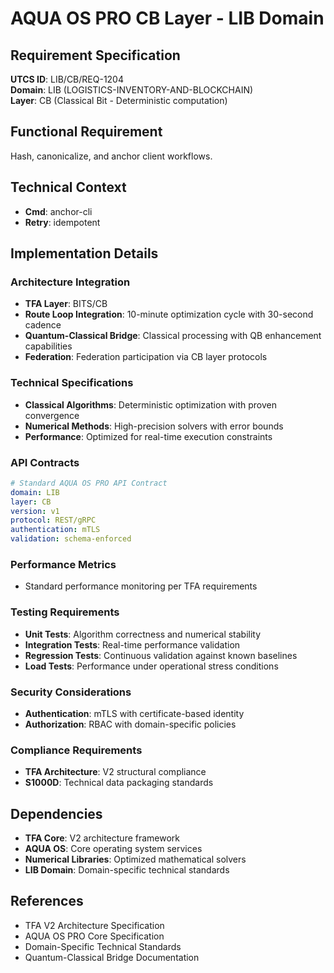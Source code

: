 # AQUA OS PRO CB Layer - LIB Domain

## Requirement Specification

**UTCS ID**: LIB/CB/REQ-1204  
**Domain**: LIB (LOGISTICS-INVENTORY-AND-BLOCKCHAIN)  
**Layer**: CB (Classical Bit - Deterministic computation)  

## Functional Requirement

Hash, canonicalize, and anchor client workflows.

## Technical Context

- **Cmd**: anchor-cli
- **Retry**: idempotent


## Implementation Details

### Architecture Integration
- **TFA Layer**: BITS/CB
- **Route Loop Integration**: 10-minute optimization cycle with 30-second cadence
- **Quantum-Classical Bridge**: Classical processing with QB enhancement capabilities
- **Federation**: Federation participation via CB layer protocols

### Technical Specifications

- **Classical Algorithms**: Deterministic optimization with proven convergence
- **Numerical Methods**: High-precision solvers with error bounds
- **Performance**: Optimized for real-time execution constraints

### API Contracts


```yaml
# Standard AQUA OS PRO API Contract
domain: LIB
layer: CB
version: v1
protocol: REST/gRPC
authentication: mTLS
validation: schema-enforced
```

### Performance Metrics

- Standard performance monitoring per TFA requirements

### Testing Requirements

- **Unit Tests**: Algorithm correctness and numerical stability
- **Integration Tests**: Real-time performance validation
- **Regression Tests**: Continuous validation against known baselines
- **Load Tests**: Performance under operational stress conditions

### Security Considerations

- **Authentication**: mTLS with certificate-based identity
- **Authorization**: RBAC with domain-specific policies

### Compliance Requirements

- **TFA Architecture**: V2 structural compliance
- **S1000D**: Technical data packaging standards

## Dependencies

- **TFA Core**: V2 architecture framework
- **AQUA OS**: Core operating system services
- **Numerical Libraries**: Optimized mathematical solvers
- **LIB Domain**: Domain-specific technical standards

## References

- TFA V2 Architecture Specification
- AQUA OS PRO Core Specification
- Domain-Specific Technical Standards
- Quantum-Classical Bridge Documentation
